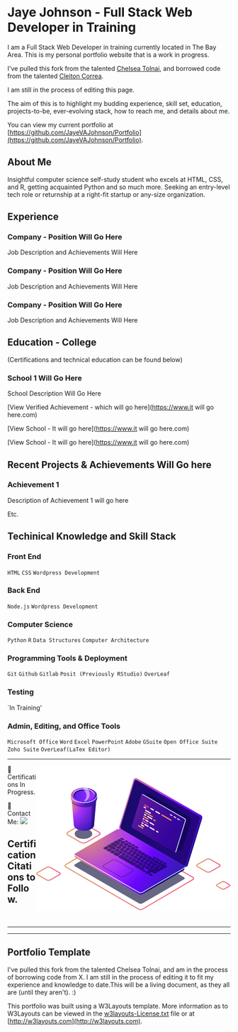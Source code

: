 # Jaye Johnson - Full Stack Web Developer in Training

I am a Full Stack Web Developer in training currently located in The Bay Area. This is my personal portfolio website that is a work in progress.

I've pulled this fork from the talented [Chelsea Tolnai](https://github.com/ChelseaTolnai/Portfolio), and borrowed code from the talented [Cleiton Correa](https://github.com/CleitonCorrea/my-certifications).

I am still in the process of editing this page.

The aim of this is to highlight my budding experience, skill set, education, projects-to-be, ever-evolving stack, how to reach me, and details about me.

You can view my current portfolio at [https://github.com/JayeVAJohnson/Portfolio](https://github.com/JayeVAJohnson/Portfolio).

## About Me

Insightful computer science self-study student who excels at HTML, CSS, and R, getting acquainted Python and so much more. Seeking an entry-level tech role or returnship at a right-fit startup or any-size organization. 

</p>

## Experience

### Company - Position Will Go Here

Job Description and Achievements Will Here

### Company - Position Will Go Here

Job Description and Achievements Will Here

### Company - Position Will Go Here

Job Description and Achievements Will Here


## Education - College
   (Certifications and technical education can be found below)

### School 1 Will Go Here

School Description Will Go Here

[View Verified Achievement - which will go here](https://www.it will go here.com)

[View School - It will go here](https://www.it will go here.com)

[View School - It will go here](https://www.it will go here.com)

## Recent Projects & Achievements Will Go here

### Achievement 1

Description of Achievement 1 will go here

Etc. 

## Techinical Knowledge and Skill Stack

### Front End

`HTML` `CSS` `Wordpress Development`

### Back End

`Node.js` `Wordpress Development`

### Computer Science

`Python` `R` `Data Structures` `Computer Architecture`

### Programming Tools & Deployment

`Git` `Github` `Gitlab` `Posit (Previously RStudio)` `OverLeaf` 

### Testing

`In Training'

### Admin, Editing, and Office Tools

`Microsoft Office` `Word` `Excel` `PowerPoint` `Adobe` `GSuite` `Open Office Suite` `Zoho Suite` `OverLeaf(LaTex Editor)` 


----------------------

<img src="https://github.com/JayeVAJohnson/Portfolio/blob/master/images/computer-illustration.png" align="right" alt="Computador iuriCode">

<p align="left">
 🦄  Certifications In Progress.
 
</p>
 
 🤝 Contact Me:
  <a href="https://www.linkedin.com/in/jayevajohnson" alt="Linkedin" target="_blank" >
  <img src="https://img.shields.io/badge/-Linkedin-0e76a8?style=flat-square&logo=Linkedin&logoColor=white&link=https://www.linkedin.com/in/jayevajohnson/" /></a>
 
</p>  

## Certification Citations to Follow. 

</br>

----------------------
----------------------
## Portfolio Template

I've pulled this fork from the talented Chelsea Tolnai, and am in the process of borrowing code from X.  I am still in the process of editing it to fit my experience and knowledge to date.This will be a living document, as they all are (until they aren't). :)

This portfolio was built using a W3Layouts template. More information as to W3Layouts can be viewed in the [w3layouts-License.txt](w3layouts-License.txt) file or at [http://w3layouts.com](http://w3layouts.com).
